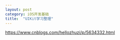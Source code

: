 ```yaml
---
layout: post
category: iOS开发基础
title:  "UIKit学习整理" 
---
```


https://www.cnblogs.com/hellozhuzi/p/5634332.html
